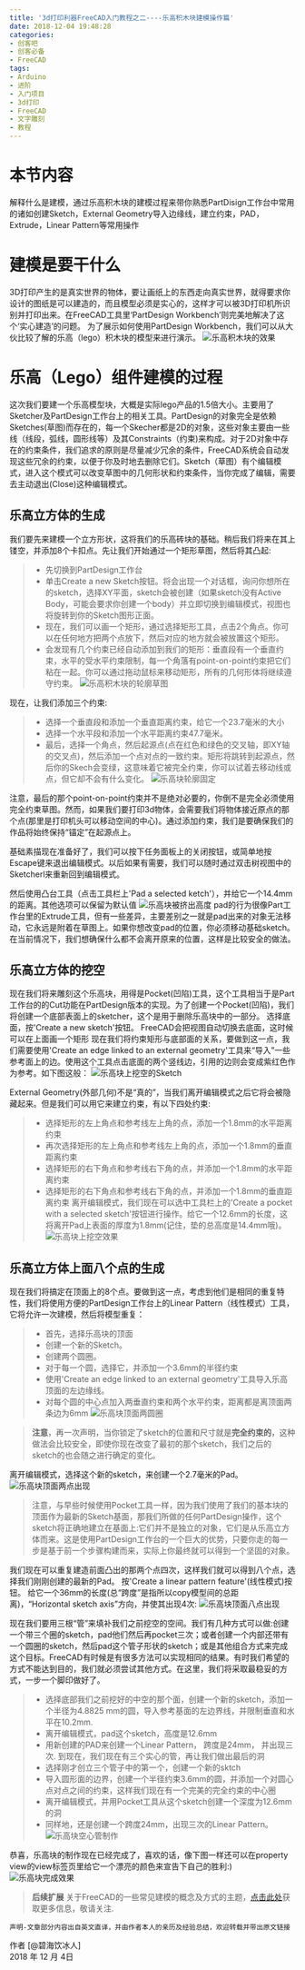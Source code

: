 ```yaml
---
title: '3d打印利器FreeCAD入门教程之二----乐高积木块建模操作篇'
date: 2018-12-04 19:48:28
categories:
- 创客吧
- 创客必备
- FreeCAD
tags:
- Arduino
- 进阶
- 入门项目
- 3d打印
- FreeCAD
- 文字雕刻
- 教程
---
```


# 本节内容
解释什么是建模，通过乐高积木块的建模过程来带你熟悉PartDisign工作台中常用的诸如创建Sketch，External Geometry导入边缘线，建立约束，PAD，Extrude，Linear Pattern等常用操作

# 建模是要干什么
3D打印产生的是真实世界的物体，要让画纸上的东西走向真实世界，就得要求你设计的图纸是可以建造的，而且模型必须是实心的，这样才可以被3D打印机所识别并打印出来。在FreeCAD工具里‘PartDesign Workbench’则完美地解决了这个‘实心建造’的问题。
为了展示如何使用PartDesign Workbench，我们可以从大伙比较了解的乐高（lego）积木块的模型来进行演示。
  ![乐高积木块的效果](https://raw.githubusercontent.com/liruixue/muqiaosite/master/images/freecad-lego-modeling/lego-summary.jpg)
<!-- more --> 

#  乐高（Lego）组件建模的过程
这次我们要建一个乐高模型块，大概是实际lego产品的1.5倍大小。主要用了Sketcher及PartDesign工作台上的相关工具。PartDesign的对象完全是依赖Sketches(草图)而存在的，每一个Skecher都是2D的对象，这些对象主要由一些线（线段，弧线，圆形线等）及其Constraints（约束)来构成。对于2D对象中存在的约束条件，我们追求的原则是尽量减少冗余的条件，FreeCAD系统会自动发现这些冗余的约束，以便于你及时地去删除它们。Sketch（草图）有个编辑模式，进入这个模式可以改变草图中的几何形状和约束条件，当你完成了编辑，需要去主动退出(Close)这种编辑模式。

## 乐高立方体的生成
我们要先来建模一个立方形状，这将我们的乐高砖块的基础。稍后我们将来在其上镂空，并添加8个卡扣点。先让我们开始通过一个矩形草图，然后将其凸起:
> * 先切换到PartDesign工作台
> * 单击Create a new Sketch按钮。将会出现一个对话框，询问你想所在的sketch，选择XY平面，sketch会被创建（如果sketch没有Active Body，可能会要求你创建一个body）并立即切换到编辑模式，视图也将旋转到你的Sketch图形正面。
> * 现在，我们可以画一个矩形，通过选择矩形工具，点击2个角点。你可以在任何地方把两个点放下，然后对应的地方就会被放置这个矩形。
> * 会发现有几个约束已经自动添加到我们的矩形：垂直段有一个垂直约束，水平的受水平约束限制，每一个角落有point-on-point约束把它们粘在一起。你可以通过拖动鼠标来移动矩形，所有的几何形体将继续遵守约束。
  ![乐高积木块的轮廓草图](https://raw.githubusercontent.com/liruixue/muqiaosite/master/images/freecad-lego-modeling/Exercise_lego_skecher1.jpg)

现在，让我们添加三个约束:
> * 选择一个垂直段和添加一个垂直距离约束，给它一个23.7毫米的大小
> * 选择一个水平段和添加一个水平距离约束47.7毫米。
> * 最后，选择一个角点，然后起源点(点在红色和绿色的交叉轴，即XY轴的交叉点)，然后添加一个点对点的一致约束。矩形将跳转到起源点，然后你的Skech会变绿，这意味着它被完全约束，你可以试着去移动线或点，但它却不会有什么变化。
  ![乐高块轮廓固定](https://raw.githubusercontent.com/liruixue/muqiaosite/master/images/freecad-lego-modeling/Exercise_lego_skecher_fixed.jpg)

注意，最后的那个point-on-point约束并不是绝对必要的，你倒不是完全必须使用完全约束草图。然而，如果我们要打印3d物体，会需要我们将物体接近原点的那个点(那里是打印机头可以移动空间的中心)。通过添加约束，我们是要确保我们的作品将始终保持“锚定”在起源点上。

基础素描现在准备好了，我们可以按下任务面板上的关闭按钮，或简单地按Escape键来退出编辑模式。以后如果有需要，我们可以随时通过双击树视图中的Sketcherl来重新回到编辑模式。

然后使用凸台工具（点击工具栏上'Pad a selected ketch'），并给它一个14.4mm的距离。其他选项可以保留为默认值
  ![乐高块被挤出高度](https://raw.githubusercontent.com/liruixue/muqiaosite/master/images/freecad-lego-modeling/Exercise_lego_skecher_pad.jpg)
pad的行为很像Part工作台里的Extrude工具，但有一些差异，主要差别之一就是pad出来的对象无法移动，它永远是附着在草图上。如果你想改变pad的位置，你必须移动基础sketch。在当前情况下，我们想确保什么都不会离开原来的位置，这样是比较安全的做法。

## 乐高立方体的挖空
现在我们将来雕刻这个乐高块，用得是Pocket(凹陷)工具，这个工具相当于是Part工作台的的Cut功能在PartDesign版本的实现。为了创建一个Pocket(凹陷)，我们将创建一个底部表面上的sketcher，这个是用于删除乐高块中的一部分。
选择底面，按'Create a new sketch'按钮。
FreeCAD会把视图自动切换去底面，这时候可以在上面画一个矩形
现在我们将约束矩形与底部面的关系，要做到这一点，我们需要使用'Create an edge linked to an external geometry'工具来“导入”一些参考面上的边。使用这个工具点击底面的两个竖线边，引用的边则会变成紫红色作为参考。如下图这般：
  ![乐高块上挖空的Sketch](https://raw.githubusercontent.com/liruixue/muqiaosite/master/images/freecad-lego-modeling/Exercise_lego_skech_pocket.jpg)

External Geometry(外部几何)不是“真的”，当我们离开编辑模式之后它将会被隐藏起来。但是我们可以用它来建立约束，有以下四处约束:
> * 选择矩形的左上角点和参考线左上角的点，添加一个1.8mm的水平距离约束
> * 再次选择矩形的左上角点和参考线左上角的点，添加一个1.8mm的垂直距离约束
> * 选择矩形的右下角点和参考线右下角的点，并添加一个1.8mm的水平距离约束
> * 选择矩形的右下角点和参考线右下角的点，并添加一个1.8mm的垂直距离约束
离开编辑模式，我们现在可以选中工具栏上的'Create a pocket with a selected sketch'按钮进行操作。给它一个12.6mm的长度，这将离开Pad上表面的厚度为1.8mm(记住，垫的总高度是14.4mm哦)。
  ![乐高块上挖空效果](https://raw.githubusercontent.com/liruixue/muqiaosite/master/images/freecad-lego-modeling/Exercise_lego_skech_pocket_end.jpg)

## 乐高立方体上面八个点的生成
现在我们将搞定在顶面上的8个点。要做到这一点，考虑到他们是相同的重复特性，我们将使用方便的PartDesign工作台上的Linear Pattern（线性模式）工具，它将允许一次建模，然后将模型重复：
> * 首先，选择乐高块的顶面
> * 创建一个新的Sketch。
> * 创建两个圆圈。
> * 对于每一个圆，选择它，并添加一个3.6mm的半径约束
> * 使用'Create an edge linked to an external geometry'工具导入乐高顶面的左边缘线。
> * 对每个圆的中心点加入两垂直约束和两个水平约束，距离都是离顶面两条边为6mm
  ![乐高块顶面两圆圈](https://raw.githubusercontent.com/liruixue/muqiaosite/master/images/freecad-lego-modeling/Exercise_lego_skech_two_circles.jpg)

> **注意**，再一次声明，当你锁定了sketch的位置和尺寸就是**完全约束的**，这种做法会比较安全，即使你现在改变了最初的那个sketch，我们之后的sketch的也会随之进行确定的变化。

离开编辑模式，选择这个新的sketch，来创建一个2.7毫米的Pad。
  ![乐高块顶面两点出现](https://raw.githubusercontent.com/liruixue/muqiaosite/master/images/freecad-lego-modeling/Exercise_lego_skech_two_circles_pad.jpg)

> 注意，与早些时候使用Pocket工具一样，因为我们使用了我们的基本块的顶面作为最新的Sketch基面，那我们所做的任何PartDesign操作，这个sketch将正确地建立在基面上:它们并不是独立的对象，它们是从乐高立方体而来。这是使用PartDesign工作台的一个巨大的优势，只要你走的每一步是基于前一个步骤构建而来，实际上你最终就可以得到一个坚固的对象。

我们现在可以重复建造前面凸出的那两个点四次，这样我们就可以得到八个点，选择我们刚刚创建的最新的Pad。
按'Create a linear pattern feature'(线性模式)按钮。
给它一个36mm的长度(总“跨度”是指所以copy模型间的总距离)，“Horizontal sketch axis”方向，并使其出现4次:
  ![乐高块顶面八点出现](https://raw.githubusercontent.com/liruixue/muqiaosite/master/images/freecad-lego-modeling/Exercise_lego_skech_eight_circles_pad.jpg)
  
现在我们要用三根“管”来填补我们之前挖空的空间。我们有几种方式可以做:创建一个带三个圈的sketch，pad他们然后再pocket三次；或者创建一个内部还带有一个圆圈的sketch，然后pad这个管子形状的sketch；或是其他组合方式来完成这个目标。FreeCAD有时候是有很多方法可以实现相同的结果。有时我们希望的方式不能达到目的，我们就必须尝试其他方式。在这里，我们将采取最稳妥的方式，一步一个脚印做好了。
> * 选择底部我们之前挖好的中空的那个面，创建一个新的sketch，添加一个半径为4.8825 mm的圆，导入参考基面的左边界线，并限制垂直和水平在10.2mm.
> * 离开编辑模式，pad这个sketch，高度是12.6mm
> * 用新创建的PAD来创建一个Linear Pattern， 跨度是24mm， 并出现三次.
到现在，我们现在有三个实心的管，再让我们做出最后的洞
> * 选择刚才创立三个管子中的第一个，创建一个新的sktch
> * 导入圆形面的边界，创建一个半径约束3.6mm的圆，并添加一个对圆心点对点之间的约束，这样我们现在有一个完美的完全约束的中心圈
> * 离开编辑模式，并用Pocket工具从这个sketch创建一个深度为12.6mm的洞
> * 同样地，还是创建一个跨度24mm，出现三次的Linear Pattern。
  ![乐高块空心管制作](https://raw.githubusercontent.com/liruixue/muqiaosite/master/images/freecad-lego-modeling/Exercise_lego_skech_fufilled_tube.jpg)

恭喜，乐高块的制作现在已经完成了，喜欢的话，像下图一样还可以在property view的view标签页里给它一个漂亮的颜色来宣告下自己的胜利:)
   ![乐高块完成效果](https://raw.githubusercontent.com/liruixue/muqiaosite/master/images/freecad-lego-modeling/Exercise_lego_skech_completed_effect.jpg)

   
>**后续扩展**
关于FreeCAD的一些常见建模的概念及方式的主题，[点击此处](http://limuqiao.com/categories/%E5%88%9B%E5%AE%A2%E5%90%A7/%E5%88%9B%E5%AE%A2%E5%BF%85%E5%A4%87/FreeCAD/)获取更多信息，敬请关注.

    声明-文章部分内容出自英文直译，并由作者本人的亲历及经验总结，欢迎转载并带出原文链接

作者 [@碧海饮冰人]    
2018 年 12 月 4日    


